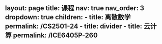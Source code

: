 layout: page
title: 课程
nav: true
nav_order: 3
dropdown: true
children: 
    - title: 离散数学
      permalink: /CS2501-24
    - title: divider
    - title: 云计算
      permalink: /ICE6405P-260
---